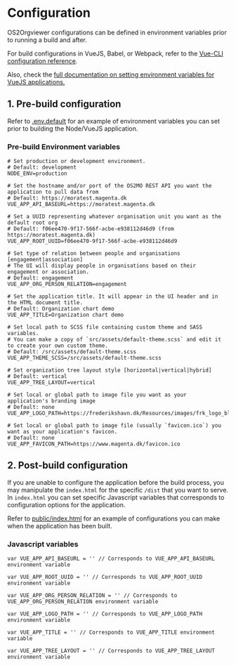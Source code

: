 # Configuration

OS2Orgviewer configurations can be defined in environment variables prior to running a build and after.

For build configurations in VueJS, Babel, or Webpack, refer to the [Vue-CLI configuration reference](https://cli.vuejs.org/config/).

Also, check the [full documentation on setting environment variables for VueJS applications.](https://cli.vuejs.org/guide/mode-and-env.html#modes)

## 1. Pre-build configuration

Refer to [.env.default](./.env.default) for an example of environment variables you can set prior to building the Node/VueJS application. 

### Pre-build Environment variables
```
# Set production or development environment.
# Default: development
NODE_ENV=production

# Set the hostname and/or port of the OS2MO REST API you want the application to pull data from
# Default: https://moratest.magenta.dk
VUE_APP_API_BASEURL=https://moratest.magenta.dk

# Set a UUID representing whatever organisation unit you want as the default root org
# Default: f06ee470-9f17-566f-acbe-e938112d46d9 (from https://moratest.magenta.dk)
VUE_APP_ROOT_UUID=f06ee470-9f17-566f-acbe-e938112d46d9

# Set type of relation between people and organisations [engagement|association]
# The UI will display people in organisations based on their engagement or association.
# Default: engagement
VUE_APP_ORG_PERSON_RELATION=engagement

# Set the application title. It will appear in the UI header and in the HTML document title.
# Default: Organization chart demo
VUE_APP_TITLE=Organization chart demo

# Set local path to SCSS file containing custom theme and SASS variables. 
# You can make a copy of `src/assets/default-theme.scss` and edit it to create your own custom theme.
# Default: /src/assets/default-theme.scss
VUE_APP_THEME_SCSS=/src/assets/default-theme.scss

# Set organization tree layout style [horizontal|vertical|hybrid]
# Default: vertical
VUE_APP_TREE_LAYOUT=vertical

# Set local or global path to image file you want as your application's branding image
# Default: none
VUE_APP_LOGO_PATH=https://frederikshavn.dk/Resources/images/frk_logo_blue.svg

# Set local or global path to image file (usually `favicon.ico`) you want as your application's favicon.
# Default: none
VUE_APP_FAVICON_PATH=https://www.magenta.dk/favicon.ico
```

## 2. Post-build configuration

If you are unable to configure the application before the build process, you may manipulate the `index.html` for the specific `/dist` that you want to serve. In `index.html` you can set specific Javascript variables that corresponds to configuration options for the application.

Refer to [public/index.html](./public/index.html) for an example of configurations you can make when the application has been built.

### Javascript variables
```
var VUE_APP_API_BASEURL = '' // Corresponds to VUE_APP_API_BASEURL environment variable

var VUE_APP_ROOT_UUID = '' // Corresponds to VUE_APP_ROOT_UUID environment variable

var VUE_APP_ORG_PERSON_RELATION = '' // Corresponds to VUE_APP_ORG_PERSON_RELATION environment variable

var VUE_APP_LOGO_PATH = '' // Corresponds to VUE_APP_LOGO_PATH environment variable

var VUE_APP_TITLE = '' // Corresponds to VUE_APP_TITLE environment variable

var VUE_APP_TREE_LAYOUT = '' // Corresponds to VUE_APP_TREE_LAYOUT environment variable
```